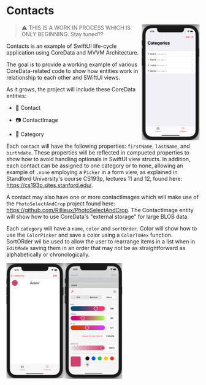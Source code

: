# Contacts

<img align="right" src="https://github.com/Rillieux/Contacts/blob/main/screens/categories.png" width="30%">


> :warning: THIS IS A WORK IN PROCESS WHICH IS ONLY BEGINNING. Stay tuned??

Contacts is an example of SwiftUI life-cycle application using CoreData and MVVM Architecture.

The goal is to provide a working example of various CoreData-related code to show how entities work in relationship to each other and SWiftUI views.

As it grows, the project will include these CoreData entities: 

- :bust_in_silhouette: Contact

- :camera: ContactImage

- :scroll: Category

Each `contact` will have the following properties: `firstName`, `lastName`, and `birthdate`. These properties will be reflected in compueted properties to show how to avoid handling optionals in SwiftUI view structs. In addition, each contact can be assigned to one category or to none, allowing an example of `.none` employing a `Picker` in a form view, as explained in Standford University's course CS193p, lectures 11 and 12, found here: https://cs193p.sites.stanford.edu/.

A contact may also have one or more contactImages which will make use of the `PhotoSelectAndCrop` project found here: https://github.com/Rillieux/PhotoSelectAndCrop. The ContactImage entity will show how to use CoreData's "external storage" for large BLOB data. 

Each `category` will have a `name`, `color` and `sortOrder`. Color will show how to use the `ColorPicker` and save a color using a `ColorToHex` function. SortORder wil be used to allow the user to rearrange items in a list when in `EditMode` saving them in an order that may not be as straightforward as alphabetically or chronologically.

<img align="left" src="https://github.com/Rillieux/Contacts/blob/main/screens/singleCategory.png" width="30%">
<img  src="https://github.com/Rillieux/Contacts/blob/main/screens/colorPicker.png" width="30%">

